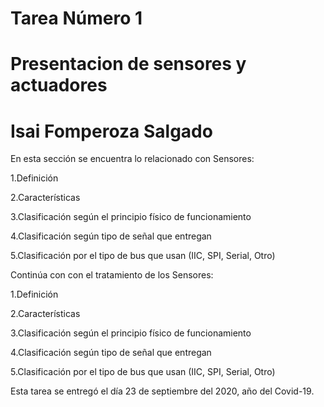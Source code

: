 # Tarea Número 1
# Presentacion de sensores y actuadores
# Isai Fomperoza Salgado
En esta sección se encuentra lo relacionado con Sensores:

1.Definición

2.Características

3.Clasificación según el principio físico de funcionamiento

4.Clasificación según tipo de señal que entregan

5.Clasificación por el tipo de bus que usan (IIC, SPI, Serial, Otro)

Continúa con con el tratamiento de los Sensores:

1.Definición

2.Características

3.Clasificación según el principio físico de funcionamiento

4.Clasificación según tipo de señal que entregan

5.Clasificación por el tipo de bus que usan (IIC, SPI, Serial, Otro)

Esta tarea se entregó el día 23 de septiembre del 2020, año del Covid-19.
